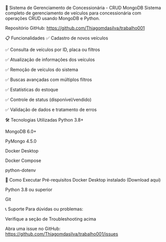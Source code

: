 🚗 Sistema de Gerenciamento de Concessionária - CRUD MongoDB
Sistema completo de gerenciamento de veículos para concessionária com operações CRUD usando MongoDB e Python.

Repositório GitHub: https://github.com/Thiagomdasilva/trabalho001

📋 Funcionalidades
✅ Cadastro de novos veículos

✅ Consulta de veículos por ID, placa ou filtros

✅ Atualização de informações dos veículos

✅ Remoção de veículos do sistema

✅ Buscas avançadas com múltiplos filtros

✅ Estatísticas do estoque

✅ Controle de status (disponível/vendido)

✅ Validação de dados e tratamento de erros

🛠️ Tecnologias Utilizadas
Python 3.8+

MongoDB 6.0+

PyMongo 4.5.0

Docker Desktop

Docker Compose

python-dotenv

🚀 Como Executar
Pré-requisitos
Docker Desktop instalado (Download aqui)

Python 3.8 ou superior

Git

📞 Suporte
Para dúvidas ou problemas:

Verifique a seção de Troubleshooting acima

Abra uma issue no GitHub: https://github.com/Thiagomdasilva/trabalho001/issues